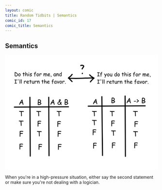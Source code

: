 ```yaml
---
layout: comic
title: Random Tidbits | Semantics
comic_id: 17
comic_title: Semantics
---
```


## Semantics

<img id="img17" src="/assets/images/17.png">

When you're in a high-pressure situation, either say the second statement or make sure you're not dealing with a logician.
